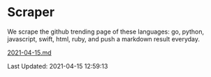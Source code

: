 # Scraper

We scrape the github trending page of these languages: go, python, javascript, swift, html, ruby, and push a markdown result everyday.

[2021-04-15.md](https://github.com/henson/Scraper/blob/master/2021-04-15.md)

Last Updated: 2021-04-15 12:59:13
